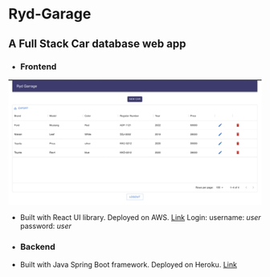 # Ryd-Garage
## A Full Stack Car database web app
  - ### Frontend 
  ![Database](https://raw.githubusercontent.com/edielam/jeflix/production/imgs/rydgarage.png)
  - Built with React UI library. Deployed on AWS. [Link](https://client.d1yzt3iyjxwr9.amplifyapp.com/)
      Login: username: _user_ password: _user_

  - ### Backend 
  - Built with Java Spring Boot framework. Deployed on Heroku. [Link](https://ryd-backend.herokuapp.com/)

